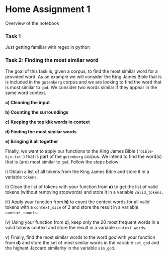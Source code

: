 # Home Assignment 1

Overview of the notebook

### Task 1
Just getting familiar with regex in python

### Task 2: Finding the most similar word

The goal of this task is, given a corpus, to find the most similar word for a provided word. As an example we will consider the King James Bible that is is included in the `gutenberg` corpus and we are looking to find the word that is most similar to `god`. We consider two words similar if they appear in the same word context.

**a) Cleaning the input**

**b) Counting the surroundings**

**c) Keeping the top kkk words in context**

**d) Finding the most similar words**

**e) Bringing it all together**

Finally, we want to apply our functions to the King James Bible (`'bible-kjv.txt'`) that is part of the `gutenberg` corpus. We intend to find the word(s) that is (are) most similar to `god`. Follow the steps below:

i) Obtain a list of all tokens from the King James Bible and store it in a variable `tokens`.

ii) Clean the list of tokens with your function from **a)** to get the list of valid tokens (without removing stopwords) and store it in a variable `valid_tokens`.

iii) Apply your function from **b)** to count the context words for all valid tokens with a `context_size` of 2 and store the result in a variable `context_counts`.

iv) Using your function from **c)**, keep only the 20 most frequent words in a valid tokens context and store the result in a variable `context_words`.

v) Finally, find the most similar words to the word _god_ with your function from **d)** and store the set of most similar words in the variable `set_god` and the highest Jaccard similarity in the variable `sim_god`.
